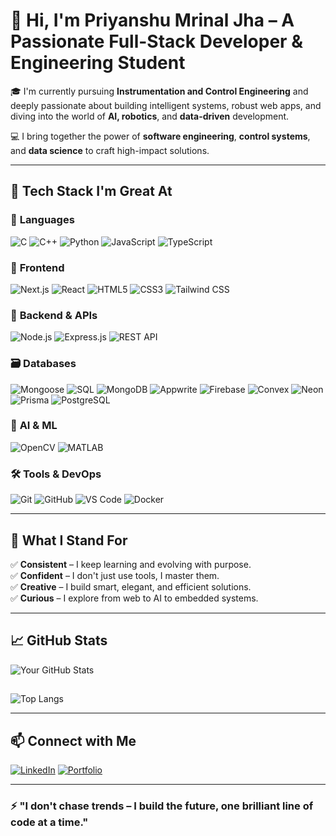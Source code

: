 # 👋 Hi, I'm Priyanshu Mrinal Jha – A Passionate Full-Stack Developer & Engineering Student

🎓 I'm currently pursuing **Instrumentation and Control Engineering** and deeply passionate about building intelligent systems, robust web apps, and diving into the world of **AI, robotics**, and **data-driven** development.

💻 I bring together the power of **software engineering**, **control systems**, and **data science** to craft high-impact solutions.

---

## 🚀 Tech Stack I'm Great At

### 🧠 **Languages**
![C](https://img.shields.io/badge/C-00599C?style=flat&logo=c&logoColor=white)
![C++](https://img.shields.io/badge/C++-00599C?style=flat&logo=c%2B%2B&logoColor=white)
![Python](https://img.shields.io/badge/Python-3776AB?style=flat&logo=python&logoColor=white)
![JavaScript](https://img.shields.io/badge/JavaScript-F7DF1E?style=flat&logo=javascript&logoColor=black)
![TypeScript](https://img.shields.io/badge/TypeScript-3178C6?style=flat&logo=typescript&logoColor=white)

### 🧱 **Frontend**
![Next.js](https://img.shields.io/badge/Next.js-000000?style=flat&logo=nextdotjs&logoColor=white)
![React](https://img.shields.io/badge/React-20232A?style=flat&logo=react&logoColor=61DAFB)
![HTML5](https://img.shields.io/badge/HTML5-E34F26?style=flat&logo=html5&logoColor=white)
![CSS3](https://img.shields.io/badge/CSS3-1572B6?style=flat&logo=css3&logoColor=white)
![Tailwind CSS](https://img.shields.io/badge/TailwindCSS-06B6D4?style=flat&logo=tailwind-css&logoColor=white)

### 🔧 **Backend & APIs**
![Node.js](https://img.shields.io/badge/Node.js-339933?style=flat&logo=node.js&logoColor=white)
![Express.js](https://img.shields.io/badge/Express.js-000000?style=flat&logo=express&logoColor=white)
![REST API](https://img.shields.io/badge/REST%20API-FF6F00?style=flat&logo=api&logoColor=white)

### 🗃️ **Databases**
![Mongoose](https://img.shields.io/badge/Mongoose-880000?style=flat&logo=mongoose&logoColor=white)
![SQL](https://img.shields.io/badge/SQL-4479A1?style=flat&logo=postgresql&logoColor=white)
![MongoDB](https://img.shields.io/badge/MongoDB-47A248?style=flat&logo=mongodb&logoColor=white)
![Appwrite](https://img.shields.io/badge/Appwrite-F02E65?style=flat&logo=appwrite&logoColor=white)
![Firebase](https://img.shields.io/badge/Firebase-FFCA28?style=flat&logo=firebase&logoColor=black)
![Convex](https://img.shields.io/badge/Convex-000000?style=flat&logo=data&logoColor=white)
![Neon](https://img.shields.io/badge/Neon-1A1AFF?style=flat&logo=neon&logoColor=white)
![Prisma](https://img.shields.io/badge/Prisma-2D3748?style=flat&logo=prisma&logoColor=white)
![PostgreSQL](https://img.shields.io/badge/PostgreSQL-336791?style=flat&logo=postgresql&logoColor=white)


### 🧠 **AI & ML**
![OpenCV](https://img.shields.io/badge/OpenCV-5C3EE8?style=flat&logo=opencv&logoColor=white)
![MATLAB](https://img.shields.io/badge/MATLAB-0076A8?style=flat&logo=mathworks&logoColor=white)


### 🛠️ **Tools & DevOps**
![Git](https://img.shields.io/badge/Git-F05032?style=flat&logo=git&logoColor=white)
![GitHub](https://img.shields.io/badge/GitHub-181717?style=flat&logo=github&logoColor=white)
![VS Code](https://img.shields.io/badge/VSCode-007ACC?style=flat&logo=visual-studio-code&logoColor=white)
![Docker](https://img.shields.io/badge/Docker-2496ED?style=flat&logo=docker&logoColor=white)

---

## 🌟 What I Stand For

✅ **Consistent** – I keep learning and evolving with purpose.  
✅ **Confident** – I don't just use tools, I master them.  
✅ **Creative** – I build smart, elegant, and efficient solutions.  
✅ **Curious** – I explore from web to AI to embedded systems.

---

## 📈 GitHub Stats

![Your GitHub Stats](https://github-readme-stats.vercel.app/api?username=Priyanshu7798&show_icons=true&theme=radical)

##
![Top Langs](https://github-readme-stats.vercel.app/api/top-langs/?username=Priyanshu7798&layout=compact&theme=radical)

---

## 📫 Connect with Me


[![LinkedIn](https://img.shields.io/badge/LinkedIn-Priyanshu%20Jha-0A66C2?style=for-the-badge&logo=linkedin&logoColor=white)](https://www.linkedin.com/in/priyanshu-jha-77a596278/)
[![Portfolio](https://img.shields.io/badge/Portfolio-000?style=flat&logo=internetexplorer&logoColor=white)](https://yourportfolio.com)

---

### ⚡ "I don't chase trends – I build the future, one brilliant line of code at a time."

